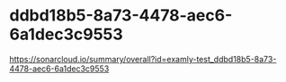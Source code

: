 # ddbd18b5-8a73-4478-aec6-6a1dec3c9553
https://sonarcloud.io/summary/overall?id=examly-test_ddbd18b5-8a73-4478-aec6-6a1dec3c9553

